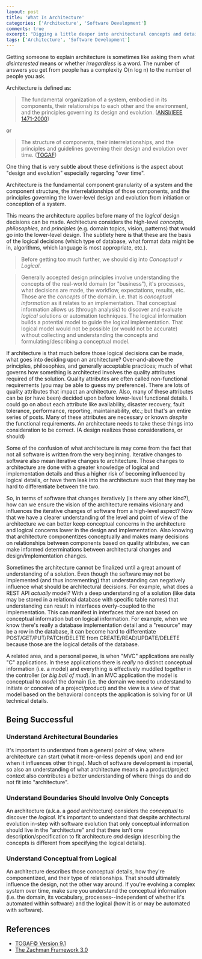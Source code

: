 ```yaml
---
layout: post
title: 'What Is Architecture'
categories: ['Architecture', 'Software Development']
comments: true
excerpt: "Digging a little deeper into architectural concepts and details."
tags: ['Architecture', 'Software Development']
---
```

Getting someone to explain architecture is sometimes like asking them what *disinterested* means or whether *irregardless* is a word. The number of answers you get from people has a complexity O(n log n) to the number of people you ask.
 
Architecture is defined as:
>The fundamental organization of a system, embodied in its components, their relationships to each other and the environment, and the principles governing its design and evolution. ([ANSI/IEEE 1471-2000](http://standards.ieee.org/findstds/standard/1471-2000.html)) 
 
or
>The structure of components, their interrelationships, and the principles and guidelines governing their design and evolution over time. ([TOGAF](http://www.opengroup.org/public/arch/p1/togaf_faq.htm))
 
One thing that is very subtle about these definitions is the aspect about "design and evolution" especially regarding "over time".
 
Architecture is the fundamental component granularity of a system and the component structure, the interrelationships of those components, and the principles governing the lower-level design and evolution from initiation or conception of a system.
 
This means the architecture applies before many of the *logical* design decisions can be made. Architecture considers the high-level *concepts*, *philosophies*, and *principles* (e.g. domain topics, vision, patterns) that would go into the lower-level design.  The subtlety here is that these are the basis of the logical decisions (which type of database, what format data might be in, algorithms, which language is most appropriate, etc.).

> Before getting too much further, we should dig into *Conceptual v Logical*.

> Generally accepted design principles involve understanding the concepts of the real-world domain (or "business"), it's processes, what decisions are made, the workflow, expectations, results, etc.  Those are the *concepts* of the domain.  i.e. that is *conceptual information* as it relates to an implementation.  That conceptual information allows us (through analysis) to discover and evaluate *logical* solutions or automation techniques.  The logical information builds a potential model to guide the logical implementation.  That logical model would not be possible (or would not be accurate) without collecting and understanding the concepts and formulating/describing a conceptual model.

If architecture is that much before those logical decisions can be made, what goes into deciding upon an architecture?  Over-and-above the principles, philosophies, and generally acceptable practices; much of what governs how something is architected involves the quality attributes required of the solution.  Quality attributes are often called non-functional requirements (you may be able to guess my preference).  There are lots of quality attributes that impact an architecture.  Also, many of these attributes can be (or have been) decided upon before lower-level functional details.  I could go on about each attribute like availability, disaster recovery, fault tolerance, performance, reporting, maintainability, etc.; but that's an entire series of posts.  Many of these attributes are necessary or known *despite* the functional requirements.  An architecture needs to take these things into consideration to be correct. (A design realizes those considerations, or should)
 
Some of the confusion of what architecture is may come from the fact that not all software is written from the very beginning.  Iterative changes to software also mean iterative changes to architecture.  Those changes to architecture are done with a greater knowledge of logical and implementation details and thus a higher risk of becoming influenced by logical details, or have them leak into the architecture such that they may be hard to differentiate between the two.
 
So, in terms of software that changes iteratively (is there any other kind?), how can we ensure the vision of the architecture remains visionary and influences the iterative changes of software from a high-level aspect? Now that we have a clearer understanding of the level and point of view of the architecture we can better keep conceptual concerns in the architecture and logical concerns lower in the design and implementation. Also knowing that architecture componentizes conceptually and makes many decisions on relationships between components based on quality attributes, we can make informed determinations between architectural changes and design/implementation changes.
 
Sometimes the architecture cannot be finalized until a great amount of understanding of a solution.  Even though the software may not be implemented (and thus incrementing) that understanding can negatively influence what should be architectural decisions.  For example, what does a REST API *actually* model?  With a deep understanding of a solution (like data may be stored in a relational database with specific table names) that understanding can result in interfaces overly-coupled to the implementation.  This can manifest in interfaces that are not based on conceptual information but on logical information.  For example, when we know there's really a database implementation detail and a "resource" may be a row in the database, it can become hard to differentiate POST/GET/PUT/PATCH/DELETE from CREATE/READ/UPDATE/DELETE because those are the logical details of the database.
 
A related area, and a personal peeve, is when "MVC" applications are really "C" applications.  In these applications there is *really* no distinct conceptual information (i.e. a model) and everything is effectively muddled together in the controller (or *big ball of mud*).  In an MVC application the model is conceptual to *model* the domain (i.e. the domain we need to understand to initiate or conceive of a project/product) and the view is a *view* of that model based on the behavioral concepts the application is solving for or UI technical details.
 
## Being Successful
### Understand Architectural Boundaries
It's important to understand from a general point of view, where architecture can start (what it more-or-less depends upon) and end (or when it influences other things).  Much of software development is imperial, so also an understanding of what architecture means in a product/project context also contributes a better understanding of where things do and do not fit into "architecture".

### Understand Boundaries Should Involve Only Concepts
An architecture (a.k.a. a *good* architecture) considers the *conceptual* to discover the *logical*.  It's important to understand that despite architectural evolution in-step with software evolution that only conceptual information should live in the "architecture" and that there isn't one description/specification to fit architecture *and* design (describing the concepts is different from specifying the logical details).

### Understand Conceptual from Logical
 An architecture describes those conceptual details, how they're componentized, and their type of relationships.  That should ultimately influence the design, not the other way around.  If you're evolving a complex system over time, make sure you understand the conceptual information (i.e. the domain, its vocabulary, processes--independent of whether it's automated within software) and the logical (how it is or may be automated with software).
 
## References
- [TOGAF&copy; Version 9.1](http://www.opengroup.org/subjectareas/enterprise/togaf)
- [The Zachman Framework 3.0](http://www.zachman.com/about-the-zachman-framework)
